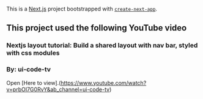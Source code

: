 This is a [Next.js](https://nextjs.org/) project bootstrapped with [`create-next-app`](https://github.com/vercel/next.js/tree/canary/packages/create-next-app).

## This project used the following YouTube video

### Nextjs layout tutorial: Build a shared layout with nav bar, styled with css modules

### By: ui-code-tv

Open [Here to view].(https://www.youtube.com/watch?v=prbOI7G0RvY&ab_channel=ui-code-tv)
